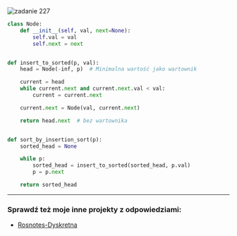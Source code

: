 <picture>
  <source srcset="../../srt/zbior_zadan/227.png" media="(prefers-color-scheme: light)">
  <source srcset="../../srt/zbior_zadan/black_227.png" media="(prefers-color-scheme: dark)">
  <img src="../../srt/zbior_zadan/black_227.png" alt="zadanie 227">
</picture>

```python
class Node:
    def __init__(self, val, next=None):
        self.val = val
        self.next = next


def insert_to_sorted(p, val):
    head = Node(-inf, p)  # Minimalna wartość jako wartownik

    current = head
    while current.next and current.next.val < val:
        current = current.next

    current.next = Node(val, current.next)

    return head.next  # bez wartownika


def sort_by_insertion_sort(p):
    sorted_head = None

    while p:
        sorted_head = insert_to_sorted(sorted_head, p.val)
        p = p.next

    return sorted_head
```

---
### Sprawdź też moje inne projekty z odpowiedziami:
- [Rosnotes-Dyskretna](https://github.com/kamilGie/Rosnotes-Dyskretna)

